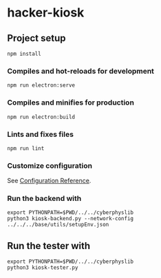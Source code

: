 # hacker-kiosk

## Project setup
```
npm install
```

### Compiles and hot-reloads for development
```
npm run electron:serve
```

### Compiles and minifies for production
```
npm run electron:build
```

### Lints and fixes files
```
npm run lint
```

### Customize configuration
See [Configuration Reference](https://cli.vuejs.org/config/).

### Run the backend with
```
export PYTHONPATH=$PWD/../../cyberphyslib
python3 kiosk-backend.py --network-config ../../../base/utils/setupEnv.json
```

## Run the tester with
```
export PYTHONPATH=$PWD/../../cyberphyslib
python3 kiosk-tester.py
```